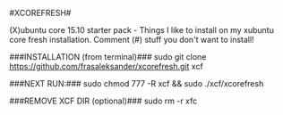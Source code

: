 #XCOREFRESH#

(X)ubuntu core 15.10 starter pack - Things I like to install on my xubuntu core fresh installation. Comment (#) stuff you don't want to install!

###INSTALLATION (from terminal)###
sudo git clone https://github.com/frasaleksander/xcorefresh.git xcf

###NEXT RUN:###
sudo chmod 777 -R xcf && sudo ./xcf/xcorefresh

###REMOVE XCF DIR (optional)###
sudo rm -r xfc
